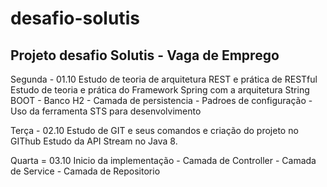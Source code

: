 # desafio-solutis
Projeto desafio Solutis - Vaga de Emprego
------------------------------------------------
Segunda - 01.10
Estudo de teoria de arquitetura REST e prática de RESTful
Estudo de teoria e prática do Framework Spring com a arquitetura String BOOT
	- Banco H2
	- Camada de persistencia
	- Padroes de configuração
	- Uso da ferramenta STS para desenvolvimento

Terça - 02.10
Estudo de GIT e seus comandos e criação do projeto no GIThub
Estudo da API Stream no Java 8.

Quarta = 03.10
Inicio da implementação 
	- Camada de Controller
	- Camada de Service
	- Camada de Repositorio
